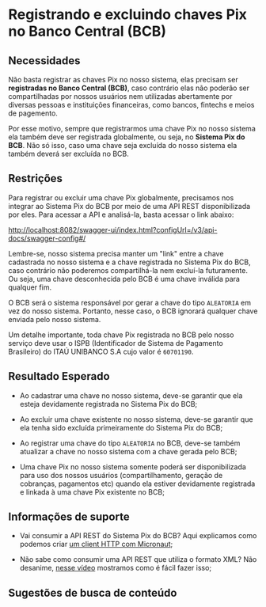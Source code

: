 # Registrando e excluindo chaves Pix no Banco Central (BCB)

## Necessidades

Não basta registrar as chaves Pix no nosso sistema, elas precisam ser **registradas no Banco Central (BCB)**, caso contrário elas não poderão ser compartilhadas por nossos usuários nem utilizadas abertamente por diversas pessoas e instituições financeiras, como bancos, fintechs e meios de pagemento.

Por esse motivo, sempre que registrarmos uma chave Pix no nosso sistema ela também deve ser registrada globalmente, ou seja, no **Sistema Pix do BCB**. Não só isso, caso uma chave seja excluída do nosso sistema ela também deverá ser excluída no BCB.
   
## Restrições

Para registrar ou excluir uma chave Pix globalmente, precisamos nos integrar ao Sistema Pix do BCB por meio de uma API REST disponibilizada por eles. Para acessar a API e analisá-la, basta acessar o link abaixo:

[http://localhost:8082/swagger-ui/index.html?configUrl=/v3/api-docs/swagger-config#/](http://localhost:8082/swagger-ui/index.html?configUrl=/v3/api-docs/swagger-config#/)

Lembre-se, nosso sistema precisa manter um "link" entre a chave cadastrada no nosso sistema e a chave registrada no Sistema Pix do BCB, caso contrário não poderemos compartilhá-la nem excluí-la futuramente. Ou seja, uma chave desconhecida pelo BCB é uma chave inválida para qualquer fim.

O BCB será o sistema responsável por gerar a chave do tipo `ALEATORIA` em vez do nosso sistema. Portanto, nesse caso, o BCB ignorará qualquer chave enviada pelo nosso sistema.

Um detalhe importante, toda chave Pix registrada no BCB pelo nosso serviço deve usar o ISPB (Identificador de Sistema de Pagamento Brasileiro) do ITAÚ UNIBANCO S.A cujo valor é `60701190`.

## Resultado Esperado

- Ao cadastrar uma chave no nosso sistema, deve-se garantir que ela esteja devidamente registrada no Sistema Pix do BCB;

- Ao excluir uma chave existente no nosso sistema, deve-se garantir que ela tenha sido excluída primeiramente do Sistema Pix do BCB;

- Ao registrar uma chave do tipo `ALEATORIA` no BCB, deve-se também atualizar a chave no nosso sistema com a chave gerada pelo BCB;

- Uma chave Pix no nosso sistema somente poderá ser disponibilizada para uso dos nossos usuários (compartilhamento, geração de cobranças, pagamentos etc) quando ela estiver devidamente registrada e linkada à uma chave Pix existente no BCB;

## Informações de suporte

- Vai consumir a API REST do Sistema Pix do BCB? Aqui explicamos como podemos criar [um client HTTP com Micronaut]();

- Não sabe como consumir uma API REST que utiliza o formato XML? Não desanime, [nesse vídeo]() mostramos como é fácil fazer isso;

## Sugestões de busca de conteúdo
